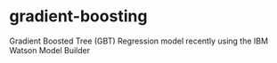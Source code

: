 # gradient-boosting
Gradient Boosted Tree (GBT) Regression model recently using the IBM Watson Model Builder 
